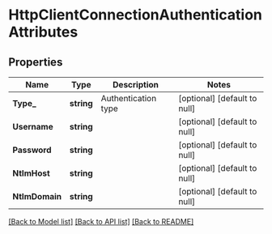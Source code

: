 # HttpClientConnectionAuthenticationAttributes

## Properties
Name | Type | Description | Notes
------------ | ------------- | ------------- | -------------
**Type_** | **string** | Authentication type | [optional] [default to null]
**Username** | **string** |  | [optional] [default to null]
**Password** | **string** |  | [optional] [default to null]
**NtlmHost** | **string** |  | [optional] [default to null]
**NtlmDomain** | **string** |  | [optional] [default to null]

[[Back to Model list]](../README.md#documentation-for-models) [[Back to API list]](../README.md#documentation-for-api-endpoints) [[Back to README]](../README.md)

